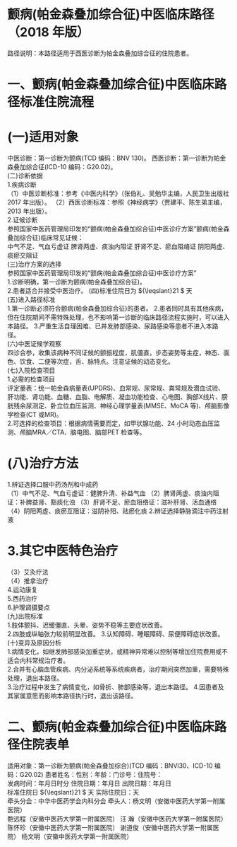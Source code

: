 # 颤病(帕金森叠加综合征)中医临床路径 （2018 年版）  
路径说明：本路径适用于西医诊断为帕金森叠加综合征的住院患者。  
# 一、颤病(帕金森叠加综合征)中医临床路径标准住院流程  
# (一)适用对象  
中医诊断：第一诊断为颤病(TCD 编码：BNV 130)。 西医诊断：第一诊断为帕金森叠加综合征(ICD-10 编码：G20.02)。  
(二)诊断依据  
1.疾病诊断  
（1）中医诊断标准：参考《中医内科学》（张伯礼、吴勉华主编，人民卫生出版社2017 年出版）。 （2）西医诊断标准：参照《神经病学》（贾建平、陈生弟主编，2013 年出版）。  
2.证候诊断  
参照国家中医药管理局印发的“颤病(帕金森叠加综合征)中医诊疗方案”颤病(帕金森叠加综合征)临床常见证候：  
中气不足、气血亏虚证 脾肾两虚、痰浊内阻证  肝肾不足、瘀血阻络证  阴阳两虚、痰瘀交阻证  
(三)治疗方案的选择  
参照国家中医药管理局印发的“颤病(帕金森叠加综合征)中医诊疗方案”  
1.诊断明确，第一诊断为颤病(帕金森叠加综合征)。  
2.患者适合并接受中医治疗。 (四)标准住院日为 ${\leqslant}21 $ 天  
(五)进入路径标准  
1.第一诊断必须符合颤病(帕金森叠加综合征)的患者。 2.患者同时具有其他疾病，但在住院期间不需特殊处理，也不影响第一诊断的临床路径流程实施时，可以进入本路径。 3.严重生活自理困难、已并发肺部感染、尿路感染等患者不进入本路径。  
(六)中医证候学观察  
四诊合参，收集该病种不同证候的颤振程度，肌僵直，步态姿势等主症，神态、面色、饮食、二便等次症，舌、脉特点。注意证候的动态变化。  
(七)入院检查项目  
1.必需的检查项目  
评定量表：统一帕金森病量表(UPDRS)、血常规、尿常规、粪常规及潜血试验、肝功能、肾功能、血糖、血脂、电解质、凝血功能检查、心电图、胸部X线片、膀胱残余尿测定、卧立位血压监测、神经心理学量表(MMSE、MoCA 等)、颅脑影像学检查(CT 或MR)。  
2.可选择的检查项目：根据病情需要而定，如甲状腺功能、24 小时动态血压监测、颅脑MRA／CTA、脑电图、脑部PET 检查等。  
#   (八)治疗方法  
1.辨证选择口服中药汤剂和中成药  
（1）中气不足、气血亏虚证：健脾升清、补益气血 
   （2）脾肾两虚、痰浊内阻证：补脾益肾、豁痰化浊 
    （3）肝肾不足、瘀血阻络证：滋补肝肾、活血通络 （4）阴阳两虚、痰瘀互阻证：滋阴补阳、祛瘀化痰 2.辨证选择静脉滴注中药注射液  
# 3.其它中医特色治疗  
（3）艾灸疗法  
（4）推拿治疗  
4.运动康复  
5.西药治疗  
6.护理调摄要点  
(九)出院标准  
1.肢体颤抖、迟缓僵直、头晕、姿势不稳等主要症状改善。  
2.四肢或纵轴张力较前明显改善。  3.认知障碍、睡眠障碍、尿便障碍症状改善。  
(十)变异及原因分析  
1.病情变化，如继发肺部感染加重症状，或精神异常难以控制等增加住院费用或不适合内科常规治疗者。  
2.合并有心脑血管疾病、内分泌系统等系统疾病者，治疗期间突然加重，需要特殊处理，退出本路径。  
3.治疗过程中发生了病情变化，如骨折、肺部感染等，退出本路径。 4.因患者及其家属意愿而影响本路径执行时，退出该路径。  
# 二、颤病(帕金森叠加综合征)中医临床路径住院表单  
适用对象：第一诊断为颤病(帕金森叠加综合)(TCD 编码：BNVl30、ICD-10 编码：G20.02) 患者姓名：性别：年龄：门诊号：住院号：  
发病时间：年月日时分  住院日期：年月日 出院日期：年月日  
标准住院日 ${\leqslant}21 $ 天                实际住院日：天  
牵头分会：中华中医药学会内科分会 牵头人：杨文明（安徽中医药大学第一附属医院）  
鲍远程（安徽中医药大学第一附属医院） 汪 瀚（安徽中医药大学第一附属医院） 陈怀珍（安徽中医药大学第一附属医院） 谢道俊（安徽中医药大学第一附属医院） 杨文明（安徽中医药大学第一附属医院）  